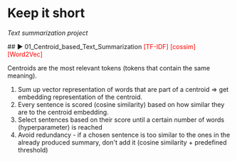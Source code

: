 # Keep it short
<i>Text summarization project</i>

<p></p>
## ▶️ 01_Centroid_based_Text_Summarization
<span style="color:red;">[TF-IDF] [cossim] [Word2Vec]</span>

Centroids are the most relevant tokens (tokens that contain the same meaning).

1. Sum up vector representation of words that are part of a centroid => get embedding representation of the centroid.
2. Every sentence is scored (cosine similarity) based on how similar they are to the centroid embedding.
3. Select sentences based on their score until a certain number of words (hyperparameter) is reached
4. Avoid redundancy - if a chosen sentence is too similar to the ones in the already produced summary, don't add it (cosine similarity + predefined threshold)
